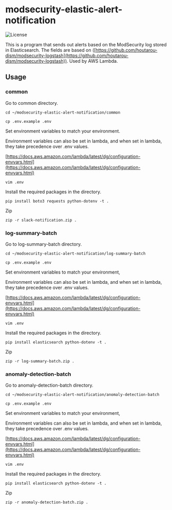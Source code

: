# modsecurity-elastic-alert-notification

![License](https://img.shields.io/github/license/houtarou-dism/modsecurity-elastic-alert-notification)

This is a program that sends out alerts based on the ModSecurity log stored in Elasticsearch. The fields are based on ([https://github.com/houtarou-dism/modsecurity-logstash](https://github.com/houtarou-dism/modsecurity-logstash)). Used by AWS Lambda.

## Usage

### common

Go to common directory.

```
cd ~/modsecurity-elastic-alert-notification/common
```

```
cp .env.example .env
```

Set environment variables to match your environment.

Environment variables can also be set in lambda, and when set in lambda, they take precedence over .env values.

[https://docs.aws.amazon.com/lambda/latest/dg/configuration-envvars.html](https://docs.aws.amazon.com/lambda/latest/dg/configuration-envvars.html)

```
vim .env
```

Install the required packages in the directory.

```
pip install boto3 requests python-dotenv -t .
```

Zip

```
zip -r slack-notification.zip .
```

### log-summary-batch

Go to log-summary-batch directory.

```
cd ~/modsecurity-elastic-alert-notification/log-summary-batch
```

```
cp .env.example .env
```

Set environment variables to match your environment,

Environment variables can also be set in lambda, and when set in lambda, they take precedence over .env values.

[https://docs.aws.amazon.com/lambda/latest/dg/configuration-envvars.html](https://docs.aws.amazon.com/lambda/latest/dg/configuration-envvars.html)

```
vim .env
```

Install the required packages in the directory.

```
pip install elasticsearch python-dotenv -t .
```

Zip

```
zip -r log-summary-batch.zip .
```

### anomaly-detection-batch

Go to anomaly-detection-batch directory.

```
cd ~/modsecurity-elastic-alert-notification/anomaly-detection-batch
```

```
cp .env.example .env
```

Set environment variables to match your environment,

Environment variables can also be set in lambda, and when set in lambda, they take precedence over .env values.

[https://docs.aws.amazon.com/lambda/latest/dg/configuration-envvars.html](https://docs.aws.amazon.com/lambda/latest/dg/configuration-envvars.html)

```
vim .env
```

Install the required packages in the directory.

```
pip install elasticsearch python-dotenv -t .
```

Zip

```
zip -r anomaly-detection-batch.zip .
```



